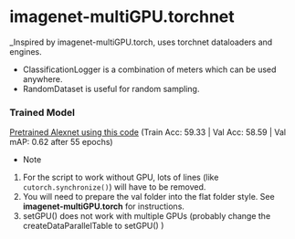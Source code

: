 # imagenet-multiGPU.torchnet

_Inspired by imagenet-multiGPU.torch, uses torchnet dataloaders and engines.

- ClassificationLogger is a combination of meters which can be used anywhere.
- RandomDataset is useful for random sampling.

### Trained Model

 [Pretrained Alexnet using this code](https://drive.google.com/open?id=0B7ZgIaKJsQhbYmlsM0RCU21QMXc) (Train Acc: 59.33 | Val Acc: 58.59 | Val mAP: 0.62 after 55 epochs)

* Note

1. For the script to work without GPU, lots of lines (like `cutorch.synchronize()`) will have to be removed.
2. You will need to prepare the val folder into the flat folder style. See **imagenet-multiGPU.torch** for instructions.
3. setGPU() does not work with multiple GPUs (probably change the createDataParallelTable to setGPU() )
